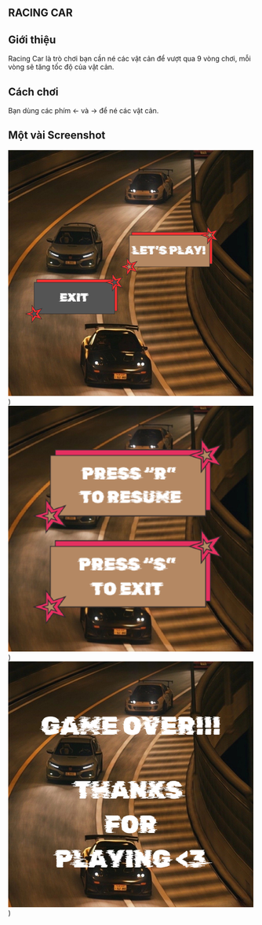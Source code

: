 
## RACING CAR

## Giới thiệu
Racing Car là trò chơi bạn cần né các vật cản để vượt qua 9 vòng chơi, mỗi vòng sẽ tăng tốc độ của vật cản.

## Cách chơi
Bạn dùng các phím <- và -> để né các vật cản.

## Một vài Screenshot
![Main Menu](image/playmenu.png)
)
![Paused Menu](image/pausedmenu.png)
)
![Game Over](image/gameover.png)
)
